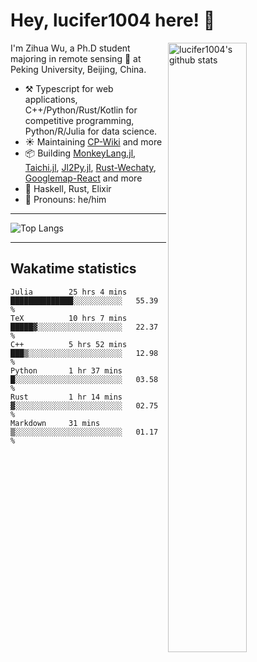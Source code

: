 # Hey, lucifer1004 here! :wave:

<img width="50%" align="right" alt="lucifer1004's github stats" src="https://github-readme-stats.vercel.app/api?username=lucifer1004&show_icons=true">

I'm Zihua Wu, a Ph.D student majoring in remote sensing :satellite: at Peking University, Beijing, China.

- :hammer_and_pick: Typescript for web applications, C++/Python/Rust/Kotlin for competitive programming, Python/R/Julia for data science.
- :sunny: Maintaining [CP-Wiki](https://cp-wiki.vercel.app) and more 
- :package: Building [MonkeyLang.jl](https://github.com/lucifer1004/MonkeyLang.jl), [Taichi.jl](https://github.com/lucifer1004/Taichi.jl), [Jl2Py.jl](https://github.com/lucifer1004/Jl2Py.jl), [Rust-Wechaty](https://github.com/wechaty/rust-wechaty), [Googlemap-React](https://github.com/googlemap-react/googlemap-react) and more
- :seedling: Haskell, Rust, Elixir
- :man: Pronouns: he/him

---

![Top Langs](https://github-readme-stats.vercel.app/api/top-langs/?username=lucifer1004&layout=compact)

---

## Wakatime statistics

<!--START_SECTION:waka-->

```text
Julia        25 hrs 4 mins   ██████████████░░░░░░░░░░░   55.39 %
TeX          10 hrs 7 mins   █████▓░░░░░░░░░░░░░░░░░░░   22.37 %
C++          5 hrs 52 mins   ███▒░░░░░░░░░░░░░░░░░░░░░   12.98 %
Python       1 hr 37 mins    █░░░░░░░░░░░░░░░░░░░░░░░░   03.58 %
Rust         1 hr 14 mins    ▓░░░░░░░░░░░░░░░░░░░░░░░░   02.75 %
Markdown     31 mins         ▒░░░░░░░░░░░░░░░░░░░░░░░░   01.17 %
```

<!--END_SECTION:waka-->
